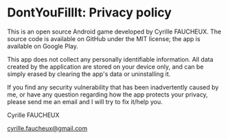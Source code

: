 # DontYouFillIt: Privacy policy

This is an open source Android game developed by Cyrille FAUCHEUX. The source code is available on GitHub under the MIT license; the app is available on Google Play.

This app does not collect any personally identifiable information. All data created by the application are stored on your device only, and can be simply erased by clearing the app's data or uninstalling it.

If you find any security vulnerability that has been inadvertently caused by me, or have any question regarding how the app protects your privacy, please send me an email and I will try to fix it/help you.

Cyrille FAUCHEUX

cyrille.faucheux@gmail.com